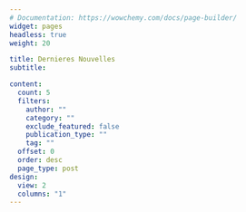 ```yaml
---
# Documentation: https://wowchemy.com/docs/page-builder/
widget: pages
headless: true
weight: 20

title: Dernieres Nouvelles
subtitle:

content:
  count: 5
  filters:
    author: ""
    category: ""
    exclude_featured: false
    publication_type: ""
    tag: ""
  offset: 0
  order: desc
  page_type: post
design:
  view: 2
  columns: "1"
---
```

